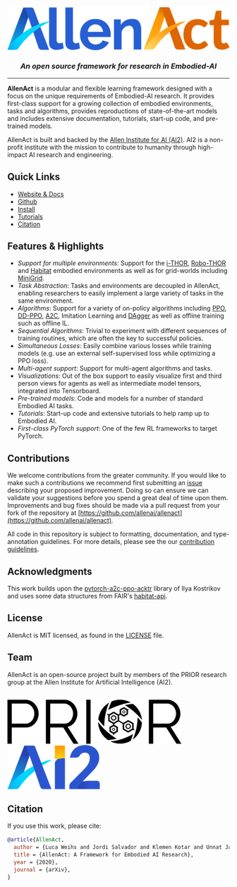 
<div align="center">
    <img src="docs/img/AllenAct.png" />
    <br>
    <i><h3>An open source framework for research in Embodied-AI</h3></i>
    </p>
    <hr/>
</div>

**AllenAct** is a modular and flexible learning framework designed with a focus on the unique requirements of Embodied-AI research. It provides first-class support for a growing collection of embodied environments, tasks and algorithms, provides reproductions of state-of-the-art models and includes extensive documentation, tutorials, start-up code, and pre-trained models.

AllenAct is built and backed by the [Allen Institute for AI (AI2)](https://allenai.org/). AI2 is a non-profit institute with the mission to contribute to humanity through high-impact AI research and engineering.

## Quick Links

- [Website & Docs](https://allenact.org/)
- [Github](https://github.com/allenai/allenact)
- [Install](https://allenact.org/installation/installation-allenact/)
- [Tutorials](https://allenact.org/tutorials/)
- [Citation](#citation)

## Features & Highlights

* _Support for multiple environments_: Support for the [i-THOR](https://ai2thor.allenai.org/ithor/), [Robo-THOR](https://ai2thor.allenai.org/robothor/) and [Habitat](https://aihabitat.org/) embodied environments as well as for grid-worlds including [MiniGrid](https://github.com/maximecb/gym-minigrid).
* _Task Abstraction_: Tasks and environments are decoupled in AllenAct, enabling researchers to easily implement a large variety of tasks in the same environment.
* _Algorithms_: Support for a variety of on-policy algorithms including [PPO](https://arxiv.org/pdf/1707.06347.pdf), [DD-PPO](https://arxiv.org/pdf/1911.00357.pdf), [A2C](https://arxiv.org/pdf/1611.05763.pdf), Imitation Learning and [DAgger](https://www.ri.cmu.edu/pub_files/2011/4/Ross-AISTATS11-NoRegret.pdf) as well as offline training such as offline IL.
* _Sequential Algorithms_: Trivial to experiment with different sequences of training routines, which are often the key to successful policies.
* _Simultaneous Losses_: Easily combine various losses while training models (e.g. use an external self-supervised loss while optimizing a PPO loss).
* _Multi-agent support_: Support for multi-agent algorithms and tasks.
* _Visualizations_: Out of the box support to easily visualize first and third person views for agents as well as intermediate model tensors, integrated into Tensorboard.
* _Pre-trained models_: Code and models for a number of standard Embodied AI tasks.
* _Tutorials_: Start-up code and extensive tutorials to help ramp up to Embodied AI.
* _First-class PyTorch support_: One of the few RL frameworks to target PyTorch.


## Contributions
We welcome contributions from the greater community. If you would like to make such a contributions we recommend first submitting an [issue](https://github.com/allenai/allenact/issues) describing your proposed improvement. Doing so can ensure we can validate your suggestions before you spend a great deal of time upon them. Improvements and bug fixes should be made via a pull request from your fork of the repository at [https://github.com/allenai/allenact](https://github.com/allenai/allenact).

All code in this repository is subject to formatting, documentation, and type-annotation guidelines. For more details, please see the our [contribution guidelines](CONTRIBUTING.md).

## Acknowledgments
This work builds upon the [pytorch-a2c-ppo-acktr](https://github.com/ikostrikov/pytorch-a2c-ppo-acktr-gail) library of Ilya Kostrikov and uses some data structures from FAIR's [habitat-api](https://github.com/facebookresearch/habitat-api).

## License
AllenAct is MIT licensed, as found in the [LICENSE](LICENSE.md) file.

## Team
AllenAct is an open-source project built by members of the PRIOR research group at the Allen Institute for Artificial Intelligence (AI2). 

<div align="left">
    <br>
    <img src="docs/img/PRIORLogoBlackEmbedded.png">
     &nbsp; &nbsp; &nbsp; &nbsp; &nbsp; &nbsp; &nbsp; &nbsp;
    <img src="docs/img/AI2_Logo_Square_Gradients_crop.png">
    <br>
</div>

## Citation
If you use this work, please cite:

```bibtex
@article{AllenAct,
  author = {Luca Weihs and Jordi Salvador and Klemen Kotar and Unnat Jain and Kuo-Hao Zeng and Roozbeh Mottaghi and Aniruddha Kembhavi},
  title = {AllenAct: A Framework for Embodied AI Research},
  year = {2020},
  journal = {arXiv},
}

```


